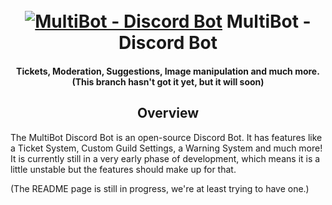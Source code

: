 <h1 align="center">
    <br>
    <a href="https://discord.com/api/oauth2/authorize?client_id=925404589023445062&permissions=8&scope=bot%20applications.commands"><img src="https://imgur.com/mGVUl7H.png" alt="MultiBot - Discord Bot"></a>
    MultiBot - Discord Bot
    </br>
</h1>

<h4 align="center">Tickets, Moderation, Suggestions, Image manipulation and much more. (This branch hasn't got it yet, but it will soon)</h4>

<h2 align="center">Overview</h2>
<p>The MultiBot Discord Bot is an open-source Discord Bot. It has features like a Ticket System, Custom Guild Settings, a Warning System and much more! It is currently still in a very early phase of development, which means it is a little unstable but the features should make up for that.</p>

(The README page is still in progress, we're at least trying to have one.)